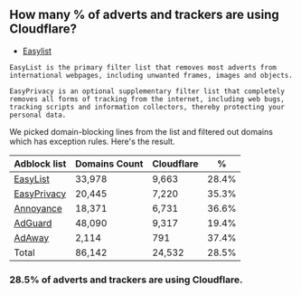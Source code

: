 ## How many % of adverts and trackers are using Cloudflare?


- [Easylist](https://web.archive.org/web/20210516110248/https://easylist.to/)
```
EasyList is the primary filter list that removes most adverts from international webpages, including unwanted frames, images and objects.

EasyPrivacy is an optional supplementary filter list that completely removes all forms of tracking from the internet, including web bugs, tracking scripts and information collectors, thereby protecting your personal data.
```


We picked domain-blocking lines from the list and filtered out domains which has exception rules.
Here's the result.


| Adblock list | Domains Count | Cloudflare | % |
| --- | --- | --- | --- |
| [EasyList](https://easylist.to/easylist/easylist.txt) | 33,978 | 9,663 | 28.4% |
| [EasyPrivacy](https://easylist.to/easylist/easyprivacy.txt) | 20,445 | 7,220 | 35.3% |
| [Annoyance](https://secure.fanboy.co.nz/fanboy-annoyance.txt) | 18,371 | 6,731 | 36.6% |
| [AdGuard](https://adguardteam.github.io/AdGuardSDNSFilter/Filters/filter.txt) | 48,090 | 9,317 | 19.4% |
| [AdAway](https://raw.githubusercontent.com/AdAway/adaway.github.io/master/hosts.txt) | 2,114 | 791 | 37.4% |
| Total | 86,142 | 24,532 | 28.5% |


### 28.5% of adverts and trackers are using Cloudflare.